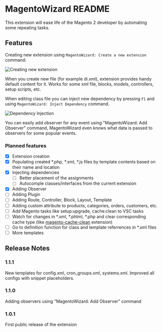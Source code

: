 # MagentoWizard README

This extension will ease life of the Magento 2 developer by automating some repeating tasks.

## Features

Creating new extension using `MagentoWizard: Create a new extension` command:

![Creating new extension](https://github.com/viperet/vscode-magento-wizard/raw/master/images/create_extension.gif)

When you create new file (for example di.xml), extension provides handy default content for it. Works for some xml file, blocks, models, controllers, setup scripts, etc.

When editing class file you can inject new dependency by pressing `F1` and using `MagentoWizard: Inject Dependency` command.

![Dependency Injection ](https://github.com/viperet/vscode-magento-wizard/raw/master/images/dependency-injection.gif)

You can easily add observer for any event using "MagentoWizard: Add Observer" command, MagentoWizard even knows what data is passed to observers for some popular events.

### Planned features

- [x] Extension creation
- [x] Populating created *.php, *.xml, *.js files by template contents based on their name and location
- [x] Injecting dependencies
  - [ ] Better placement of the assignments
  - [ ] Autocomple classes/interfaces from the current extension
- [x] Adding Observer
- [ ] Adding Plugin
- [ ] Adding Route, Controller, Block, Layout, Template
- [ ] Adding custom attribute to products, categories, orders, customers, etc.
- [ ] Add Magento tasks like setup:upgrade, cache:clean to VSC tasks
- [ ] Watch for changes in *.xml, *.phtml, *.php and clear corresponding cache type (like [magento-cache-clean](https://github.com/mage2tv/magento-cache-clean) extension)
- [ ] Go to definition function for class and template referrences in *.xml files
- [ ] More templates

## Release Notes

### 1.1.1

New templates for config.xml, cron_groups.xml, systems.xml. Improved all configs with snippet placeholders.

### 1.1.0

Adding observers using "MagentoWizard: Add Observer" command

### 1.0.1

First public release of the extension
